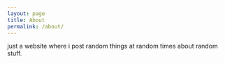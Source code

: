```yaml
---
layout: page
title: About
permalink: /about/
---
```


just a website where i post random things at random times about random stuff.
